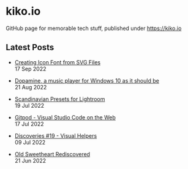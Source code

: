 # kiko.io

GitHub page for memorable tech stuff, published under https://kiko.io

## Latest Posts
<!-- BLOG-POST-LIST:START -->
 - [Creating Icon Font from SVG Files](https://kiko.io/post/Creating-Icon-Font-from-SVG-Files/)   
 17 Sep 2022   

 - [Dopamine, a music player for Windows 10 as it should be](https://kiko.io/post/Dopamine-a-music-player-for-Windows-10-as-it-should-be/)   
 21 Aug 2022   

 - [Scandinavian Presets for Lightroom](https://kiko.io/post/Scandinavian-Presets-for-Lightroom/)   
 19 Jul 2022   

 - [Gitpod - Visual Studio Code on the Web](https://kiko.io/post/Gitpod-Visual-Studio-Code-on-the-Web/)   
 17 Jul 2022   

 - [Discoveries #19 - Visual Helpers](https://kiko.io/post/Discoveries-19-Visual-Helpers/)   
 09 Jul 2022   

 - [Old Sweetheart Rediscovered](https://kiko.io/post/Old-Sweetheart-Rediscovered/)   
 21 Jun 2022   
<!-- BLOG-POST-LIST:END -->
